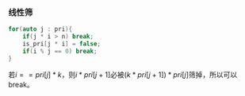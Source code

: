 ### 线性筛

```cpp
for(auto j : pri){
    if(j * i > n) break;
    is_pri[j * i] = false;
    if(i % j == 0) break;
}
```

若$i == pri[j] * k$，则$i*pri[j+1]$必被$(k*pri[j+1])*pri[j]$筛掉，所以可以break。

